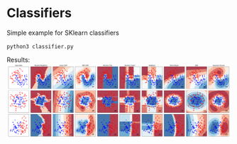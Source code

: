 # Classifiers
Simple example for SKlearn classifiers

```
python3 classifier.py
```

Results:
![Result](/myplot.png)
